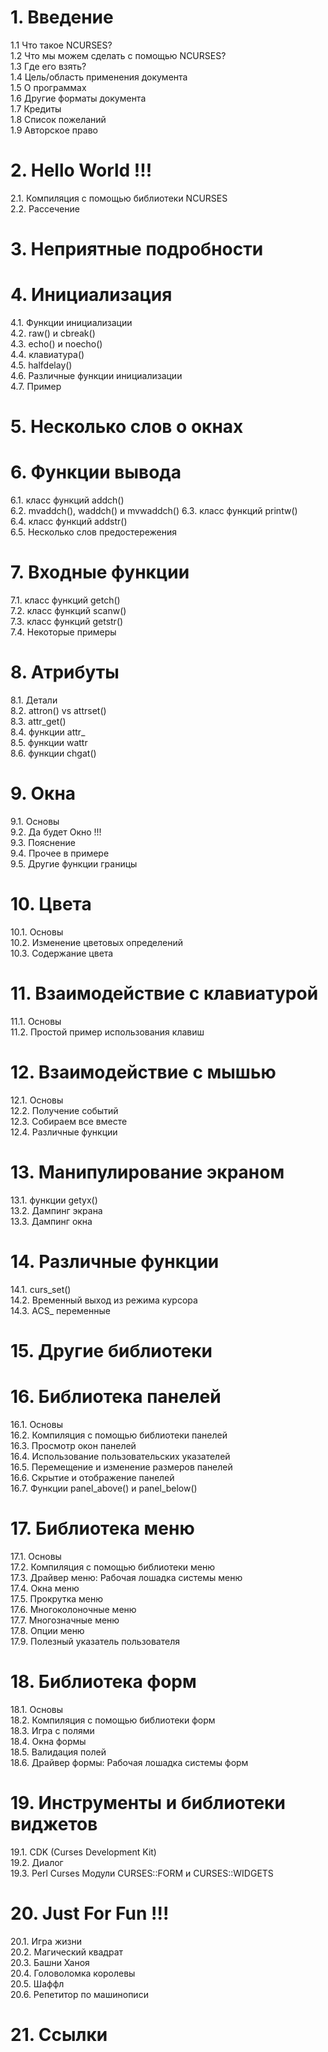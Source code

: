 # 1. Введение
  1.1 Что такое NCURSES?  
  1.2 Что мы можем сделать с помощью NCURSES?  
  1.3 Где его взять?  
  1.4 Цель/область применения документа  
  1.5 О программах  
  1.6 Другие форматы документа  
  1.7 Кредиты  
  1.8 Список пожеланий  
  1.9 Авторское право  
 
# 2. Hello World !!!
2.1. Компиляция с помощью библиотеки NCURSES  
2.2. Рассечение  

# 3. Неприятные подробности

# 4. Инициализация
4.1. Функции инициализации  
4.2. raw() и cbreak()  
4.3. echo() и noecho()  
4.4. клавиатура()  
4.5. halfdelay()  
4.6. Различные функции инициализации  
4.7. Пример  

# 5. Несколько слов о окнах

# 6. Функции вывода  
6.1. класс функций addch()  
6.2. mvaddch(), waddch() и mvwaddch() 
6.3. класс функций printw()  
6.4. класс функций addstr()  
6.5. Несколько слов предостережения  


# 7. Входные функции
7.1. класс функций getch()  
7.2. класс функций scanw()  
7.3. класс функций getstr()  
7.4. Некоторые примеры  

# 8. Атрибуты
8.1. Детали  
8.2. attron() vs attrset()  
8.3. attr_get()  
8.4. функции attr_  
8.5. функции wattr  
8.6. функции chgat()  

# 9. Окна
9.1. Основы  
9.2. Да будет Окно !!!  
9.3. Пояснение  
9.4. Прочее в примере  
9.5. Другие функции границы  

# 10. Цвета  
10.1. Основы  
10.2. Изменение цветовых определений  
10.3. Содержание цвета  

# 11. Взаимодействие с клавиатурой
11.1. Основы  
11.2. Простой пример использования клавиш  

# 12. Взаимодействие с мышью
12.1. Основы  
12.2. Получение событий  
12.3. Собираем все вместе  
12.4. Различные функции  

# 13. Манипулирование экраном
13.1. функции getyx()  
13.2. Дампинг экрана  
13.3. Дампинг окна  

# 14. Различные функции
14.1. curs_set()  
14.2. Временный выход из режима курсора  
14.3. ACS_ переменные  

# 15. Другие библиотеки

# 16. Библиотека панелей
16.1. Основы  
16.2. Компиляция с помощью библиотеки панелей  
16.3. Просмотр окон панелей  
16.4. Использование пользовательских указателей  
16.5. Перемещение и изменение размеров панелей  
16.6. Скрытие и отображение панелей  
16.7. Функции panel_above() и panel_below()  

# 17. Библиотека меню
17.1. Основы  
17.2. Компиляция с помощью библиотеки меню  
17.3. Драйвер меню: Рабочая лошадка системы меню  
17.4. Окна меню  
17.5. Прокрутка меню  
17.6. Многоколоночные меню  
17.7. Многозначные меню  
17.8. Опции меню  
17.9. Полезный указатель пользователя  

# 18. Библиотека форм
18.1. Основы  
18.2. Компиляция с помощью библиотеки форм  
18.3. Игра с полями  
18.4. Окна формы  
18.5. Валидация полей  
18.6. Драйвер формы: Рабочая лошадка системы форм 

# 19. Инструменты и библиотеки виджетов 
19.1. CDK (Curses Development Kit)  
19.2. Диалог  
19.3. Perl Curses Модули CURSES::FORM и CURSES::WIDGETS  

# 20. Just For Fun !!!
20.1. Игра жизни  
20.2. Магический квадрат  
20.3. Башни Ханоя  
20.4. Головоломка королевы  
20.5. Шаффл  
20.6. Репетитор по машинописи  

# 21. Ссылки
